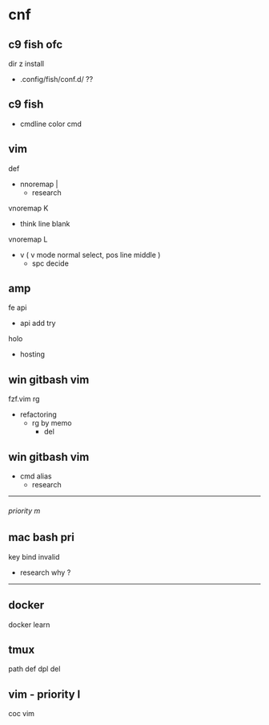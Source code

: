 
# cnf


## c9 fish ofc

dir z install
- .config/fish/conf.d/ ??


## c9 fish

- cmdline color cmd


## vim

def
- nnoremap |
  - research


vnoremap K
- think line blank


vnoremap L
- v ( v mode normal select, pos line middle )
  - spc decide


## amp

fe api
- api add try


holo
- hosting


## win gitbash vim

fzf.vim rg
- refactoring
  - rg by memo
    - del


## win gitbash vim

- cmd alias
  - research


---

###### priority m

## mac bash pri

key bind invalid
- research why ?


---

## docker

docker learn


## tmux

path def dpl del


## vim  -  priority l

coc vim



